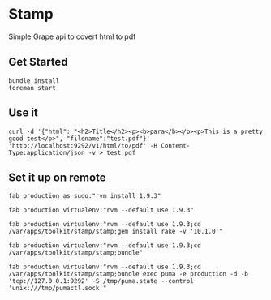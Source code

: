 Stamp
=====

Simple Grape api to covert html to pdf

Get Started
-----------

```
bundle install
foreman start
```

Use it
------

```
curl -d '{"html": "<h2>Title</h2><p><b>para</b></p><p>This is a pretty good test</p>", "filename":"test.pdf"}' 'http://localhost:9292/v1/html/to/pdf' -H Content-Type:application/json -v > test.pdf
```

Set it up on remote
-------------------

```
fab production as_sudo:"rvm install 1.9.3"

fab production virtualenv:"rvm --default use 1.9.3"

fab production virtualenv:"rvm --default use 1.9.3;cd /var/apps/toolkit/stamp/stamp;gem install rake -v '10.1.0'"

fab production virtualenv:"rvm --default use 1.9.3;cd /var/apps/toolkit/stamp/stamp;bundle"

fab production virtualenv:"rvm --default use 1.9.3;cd /var/apps/toolkit/stamp/stamp;bundle exec puma -e production -d -b 'tcp://127.0.0.1:9292' -S /tmp/puma.state --control 'unix:///tmp/pumactl.sock'"
```